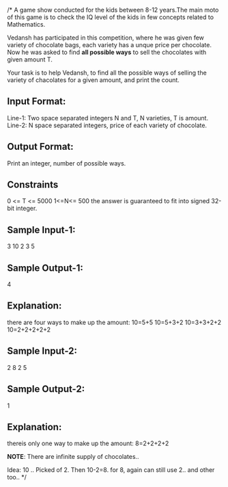 /*
A game show conducted for the kids between 8-12 years.The main moto of this game 
is to check the IQ level of the kids in few concepts related to Mathematics.

 Vedansh has participated in this competition, where he was given few variety of 
 chocolate bags, each variety has a unque price per chocolate. Now he was asked
 to find **all possible ways** to sell the chocolates  with given amount T.
  
Your task is to help Vedansh, to find all the possible ways of selling the 
variety of chacolates for a given amount, and print the count.

Input Format:
-------------
 Line-1: Two space separated integers N and T, N varieties, T is amount.
 Line-2: N space separated integers, price of each variety of chocolate.
 
Output Format:
 --------------
 Print an integer, number of possible ways.
 
Constraints
-----------
0 <= T <= 5000
1<=N<= 500
the answer is guaranteed to fit into signed 32-bit integer.


 Sample Input-1:
---------------
3 10
2 3 5
 
Sample Output-1:
----------------
4
 
Explanation:
------------
there are four ways to make up the amount:
10=5+5
10=5+3+2
10=3+3+2+2
10=2+2+2+2+2

Sample Input-2:
 ---------------
 2 8
 2 5
 
 Sample Output-2:
 ----------------
 1

Explanation:
------------
thereis only one way to make up the amount:
8=2+2+2+2

**NOTE**: There are infinite supply of chocolates..

Idea:
    10 .. Picked of 2. Then 10-2=8.   for 8, again can still use 2.. and other too..
*/